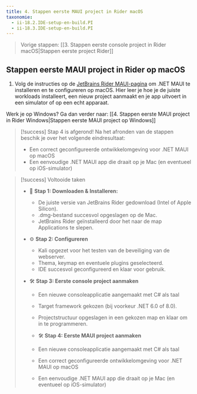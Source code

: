 ```yaml
---
title: 4. Stappen eerste MAUI project in Rider macOS
taxonomie:
  - ii-18.2.IDE-setup-en-build.PI
  - ii-18.3.IDE-setup-en-build.PI
---
```


> Vorige stappen: [[3. Stappen eerste console project in Rider macOS|Stappen eerste project Rider]]

## Stappen eerste MAUI project in Rider op macOS
1. Volg de instructies op de [JetBrains Rider MAUI-pagina](https://www.jetbrains.com/help/rider/MAUI.html) om .NET MAUI te installeren en te configureren op macOS. Hier leer je hoe je de juiste workloads installeert, een nieuw project aanmaakt en je app uitvoert in een simulator of op een echt apparaat.

Werk je op Windows? Ga dan verder naar: [[4. Stappen eerste MAUI project in Rider Windows|Stappen eerste MAUI project op Windows]]

> [!success] Stap 4 is afgerond!
> Na het afronden van de stappen beschik je over het volgende eindresultaat:
> - Een correct geconfigureerde ontwikkelomgeving voor .NET MAUI op macOS
> - Een eenvoudige .NET MAUI app die draait op je Mac (en eventueel op iOS-simulator)

> [!success] Voltooide taken
> - 💾 **Stap 1: Downloaden & Installeren:**
>   - De juiste versie van JetBrains Rider gedownload (Intel of Apple Silicon).
>   - .dmg-bestand succesvol opgeslagen op de Mac.
>   - JetBrains Rider geïnstalleerd door het naar de map Applications te slepen.
>
> - ⚙️ **Stap 2: Configureren**
>   - Kali opgezet voor het testen van de beveiliging van de webserver.
>   - Thema, keymap en eventuele plugins geselecteerd.
>   - IDE succesvol geconfigureerd en klaar voor gebruik.
> 
> - 🛠️ **Stap 3: Eerste console project aanmaken**
>   - Een nieuwe consoleapplicatie aangemaakt met C# als taal
>   - Target framework gekozen (bij voorkeur .NET 6.0 of 8.0).
>   - Projectstructuur opgeslagen in een gekozen map en klaar om in te programmeren.
>
>   - 🛠️ **Stap 4: Eerste MAUI project aanmaken**
>   - Een nieuwe consoleapplicatie aangemaakt met C# als taal
>   - Een correct geconfigureerde ontwikkelomgeving voor .NET MAUI op macOS
>   - Een eenvoudige .NET MAUI app die draait op je Mac (en eventueel op iOS-simulator)